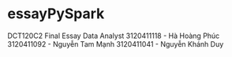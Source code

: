 # essayPySpark
DCT120C2 Final Essay Data Analyst
3120411118 - Hà Hoàng Phúc
3120411092 - Nguyễn Tam Mạnh
3120411041 - Nguyễn Khánh Duy
